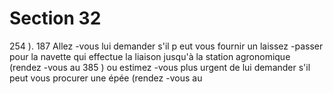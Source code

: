 # Section 32

254 ).
187
Allez -vous lui demander s'il p eut vous fournir un laissez -passer
pour la navette qui effectue la liaison jusqu'à la station
agronomique (rendez -vous au 385 ) ou estimez -vous plus urgent
de lui demander s'il peut vous procurer une épée (rendez -vous au